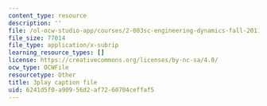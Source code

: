 ```yaml
---
content_type: resource
description: ''
file: /ol-ocw-studio-app/courses/2-003sc-engineering-dynamics-fall-2011/6241d5f0a90956d2af7260704ceffaf5_9CPA6WG6mRo.vtt
file_size: 77014
file_type: application/x-subrip
learning_resource_types: []
license: https://creativecommons.org/licenses/by-nc-sa/4.0/
ocw_type: OCWFile
resourcetype: Other
title: 3play caption file
uid: 6241d5f0-a909-56d2-af72-60704ceffaf5
---
```

